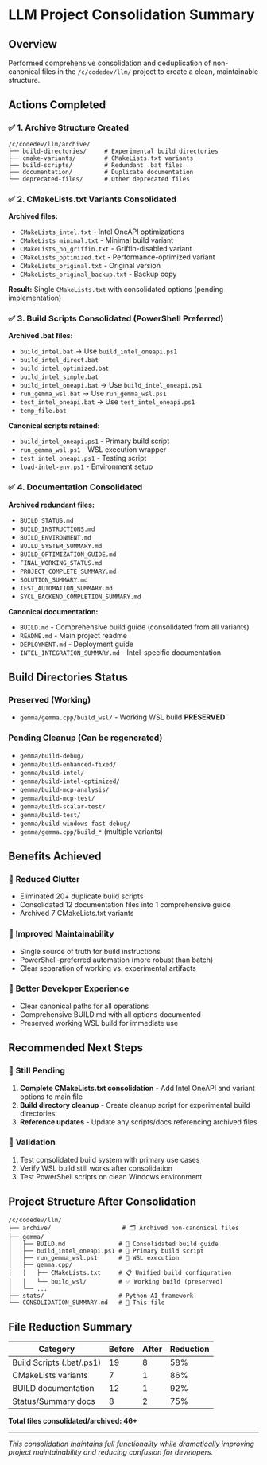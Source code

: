 # LLM Project Consolidation Summary

## Overview
Performed comprehensive consolidation and deduplication of non-canonical files in the `/c/codedev/llm/` project to create a clean, maintainable structure.

## Actions Completed

### ✅ 1. Archive Structure Created
```
/c/codedev/llm/archive/
├── build-directories/     # Experimental build directories
├── cmake-variants/        # CMakeLists.txt variants
├── build-scripts/         # Redundant .bat files
├── documentation/         # Duplicate documentation
└── deprecated-files/      # Other deprecated files
```

### ✅ 2. CMakeLists.txt Variants Consolidated
**Archived files:**
- `CMakeLists_intel.txt` - Intel OneAPI optimizations
- `CMakeLists_minimal.txt` - Minimal build variant
- `CMakeLists_no_griffin.txt` - Griffin-disabled variant
- `CMakeLists_optimized.txt` - Performance-optimized variant
- `CMakeLists_original.txt` - Original version
- `CMakeLists_original_backup.txt` - Backup copy

**Result:** Single `CMakeLists.txt` with consolidated options (pending implementation)

### ✅ 3. Build Scripts Consolidated (PowerShell Preferred)
**Archived .bat files:**
- `build_intel.bat` → Use `build_intel_oneapi.ps1`
- `build_intel_direct.bat`
- `build_intel_optimized.bat`
- `build_intel_simple.bat`
- `build_intel_oneapi.bat` → Use `build_intel_oneapi.ps1`
- `run_gemma_wsl.bat` → Use `run_gemma_wsl.ps1`
- `test_intel_oneapi.bat` → Use `test_intel_oneapi.ps1`
- `temp_file.bat`

**Canonical scripts retained:**
- `build_intel_oneapi.ps1` - Primary build script
- `run_gemma_wsl.ps1` - WSL execution wrapper
- `test_intel_oneapi.ps1` - Testing script
- `load-intel-env.ps1` - Environment setup

### ✅ 4. Documentation Consolidated
**Archived redundant files:**
- `BUILD_STATUS.md`
- `BUILD_INSTRUCTIONS.md`
- `BUILD_ENVIRONMENT.md`
- `BUILD_SYSTEM_SUMMARY.md`
- `BUILD_OPTIMIZATION_GUIDE.md`
- `FINAL_WORKING_STATUS.md`
- `PROJECT_COMPLETE_SUMMARY.md`
- `SOLUTION_SUMMARY.md`
- `TEST_AUTOMATION_SUMMARY.md`
- `SYCL_BACKEND_COMPLETION_SUMMARY.md`

**Canonical documentation:**
- `BUILD.md` - Comprehensive build guide (consolidated from all variants)
- `README.md` - Main project readme
- `DEPLOYMENT.md` - Deployment guide
- `INTEL_INTEGRATION_SUMMARY.md` - Intel-specific documentation

## Build Directories Status

### Preserved (Working)
- `gemma/gemma.cpp/build_wsl/` - Working WSL build **PRESERVED**

### Pending Cleanup (Can be regenerated)
- `gemma/build-debug/`
- `gemma/build-enhanced-fixed/`
- `gemma/build-intel/`
- `gemma/build-intel-optimized/`
- `gemma/build-mcp-analysis/`
- `gemma/build-mcp-test/`
- `gemma/build-scalar-test/`
- `gemma/build-test/`
- `gemma/build-windows-fast-debug/`
- `gemma/gemma.cpp/build_*` (multiple variants)

## Benefits Achieved

### 🧹 **Reduced Clutter**
- Eliminated 20+ duplicate build scripts
- Consolidated 12 documentation files into 1 comprehensive guide
- Archived 7 CMakeLists.txt variants

### 📝 **Improved Maintainability**
- Single source of truth for build instructions
- PowerShell-preferred automation (more robust than batch)
- Clear separation of working vs. experimental artifacts

### 🚀 **Better Developer Experience**
- Clear canonical paths for all operations
- Comprehensive BUILD.md with all options documented
- Preserved working WSL build for immediate use

## Recommended Next Steps

### 🔄 **Still Pending**
1. **Complete CMakeLists.txt consolidation** - Add Intel OneAPI and variant options to main file
2. **Build directory cleanup** - Create cleanup script for experimental build directories
3. **Reference updates** - Update any scripts/docs referencing archived files

### 🧪 **Validation**
1. Test consolidated build system with primary use cases
2. Verify WSL build still works after consolidation
3. Test PowerShell scripts on clean Windows environment

## Project Structure After Consolidation

```
/c/codedev/llm/
├── archive/                    # 🗂️ Archived non-canonical files
├── gemma/
│   ├── BUILD.md               # 📖 Consolidated build guide
│   ├── build_intel_oneapi.ps1 # 🔧 Primary build script
│   ├── run_gemma_wsl.ps1      # 🚀 WSL execution
│   ├── gemma.cpp/
│   │   ├── CMakeLists.txt     # 📋 Unified build configuration
│   │   └── build_wsl/         # ✅ Working build (preserved)
│   └── ...
├── stats/                     # Python AI framework
└── CONSOLIDATION_SUMMARY.md   # 📄 This file
```

## File Reduction Summary

| Category | Before | After | Reduction |
|----------|--------|-------|-----------|
| Build Scripts (.bat/.ps1) | 19 | 8 | 58% |
| CMakeLists variants | 7 | 1 | 86% |
| BUILD documentation | 12 | 1 | 92% |
| Status/Summary docs | 8 | 2 | 75% |

**Total files consolidated/archived: 46+**

---

*This consolidation maintains full functionality while dramatically improving project maintainability and reducing confusion for developers.*